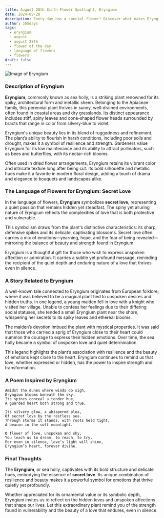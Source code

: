 ```yaml
---
title: August 28th Birth Flower Spotlight, Eryngium
date: 2024-08-28
description: Every day has a special flower! Discover what makes Eryngium unique as today’s birth flower and its symbolic meaning.
author: 365days
tags:
  - eryngium
  - august
  - august 28th
  - flower of the day
  - language of flowers
  - flowers
draft: false
---
```


![Image of Eryngium](https://cdn.pixabay.com/photo/2017/07/28/10/13/eryngium-2548232_1280.jpg#center)


### Description of Eryngium

**Eryngium**, commonly known as sea holly, is a striking plant renowned for its spiky, architectural form and metallic sheen. Belonging to the Apiaceae family, this perennial plant thrives in sunny, well-drained environments, often found in coastal areas and dry grasslands. Its distinct appearance includes stiff, spiny leaves and cone-shaped flower heads surrounded by bracts that range in color from silvery-blue to violet.

Eryngium's unique beauty lies in its blend of ruggedness and refinement. The plant’s ability to flourish in harsh conditions, including poor soils and drought, makes it a symbol of resilience and strength. Gardeners value Eryngium for its low maintenance and its ability to attract pollinators, such as bees and butterflies, with its nectar-rich blooms.

Often used in dried flower arrangements, Eryngium retains its vibrant color and intricate texture long after being cut. Its bold silhouette and metallic hues make it a favorite in modern floral design, adding a touch of drama and elegance to bouquets and landscapes alike.

### The Language of Flowers for Eryngium: Secret Love

In the language of flowers, **Eryngium** symbolizes **secret love**, representing a quiet passion that remains hidden yet steadfast. The spiny yet alluring nature of Eryngium reflects the complexities of love that is both protective and vulnerable.

This symbolism draws from the plant's distinctive characteristics: its sharp, defensive spikes and its delicate, captivating blossoms. Secret love often carries a mix of emotions—yearning, hope, and the fear of being revealed—mirroring the balance of beauty and strength found in Eryngium.

Eryngium is a thoughtful gift for those who wish to express unspoken affection or admiration. It carries a subtle yet profound message, reminding the recipient of the quiet depth and enduring nature of a love that thrives even in silence.

### A Story Related to Eryngium

A well-known tale connected to Eryngium originates from European folklore, where it was believed to be a magical plant tied to unspoken desires and hidden truths. In one legend, a young maiden fell in love with a knight who visited her village. Unable to confess her feelings due to their differing social statuses, she tended a small Eryngium plant near the shore, whispering her secrets to its spiky leaves and ethereal blooms.

The maiden’s devotion imbued the plant with mystical properties. It was said that those who carried a sprig of Eryngium close to their heart could summon the courage to express their hidden emotions. Over time, the sea holly became a symbol of unspoken love and quiet determination.

This legend highlights the plant’s association with resilience and the beauty of emotions kept close to the heart. Eryngium continues to remind us that love, whether expressed or hidden, has the power to inspire strength and transformation.

### A Poem Inspired by Eryngium

```
Amidst the dunes where winds do sigh,  
Eryngium blooms beneath the sky.  
Its spines conceal a tender hue,  
A guarded heart both strong and true.  

Its silvery glow, a whispered plea,  
Of secret love by the restless sea.  
Through storms it stands, with roots held tight,  
A beacon in the soft moonlight.  

O flower of love, unspoken and shy,  
You teach us to dream, to reach, to try.  
For even in silence, love’s light will shine,  
Eryngium’s heart, forever divine.  
```

### Final Thoughts

The **Eryngium**, or sea holly, captivates with its bold structure and delicate hues, embodying the essence of **secret love**. Its unique combination of resilience and beauty makes it a powerful symbol for emotions that thrive quietly yet profoundly.

Whether appreciated for its ornamental value or its symbolic depth, Eryngium invites us to reflect on the hidden loves and unspoken affections that shape our lives. Let this extraordinary plant remind you of the strength found in vulnerability and the beauty of a love that endures, even in silence.

